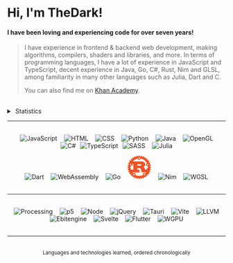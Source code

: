 # Hi, I'm TheDark!
#### I have been loving and experiencing code for over seven years!
> I have experience in frontend & backend web development, making algorithms, compilers, shaders and libraries, and more. In terms of programming languages, I have a lot of experience in JavaScript and TypeScript, decent experience in Java, Go, C#, Rust, Nim and GLSL, among familiarity in many other languages such as Julia, Dart and C.
>
> You can also find me on <a href="https://www.khanacademy.org/profile/OnlyTheDark/projects">Khan Academy</a>.

<br />

<details>
<summary>&nbsp;Statistics</summary>

<div align="center">
    <div>
        <a href="https://github.com/anuraghazra/github-readme-stats#github-stats-card">
            <img src="https://github-readme-stats.vercel.app/api?username=99thedark&theme=tokyonight&show_icons=true" />
        </a>
        <br><br>
        <a href="https://git.io/streak-stats">
            <img src="https://streak-stats.demolab.com?user=99thedark&theme=tokyonight" />
        </a>
        <br><br>
        <a href="https://github.com/anuraghazra/github-readme-stats#top-languages-card">
            <img src="https://github-readme-stats.vercel.app/api/top-langs/?username=99thedark&theme=tokyonight&layout=compact&langs_count=20&exclude_repo=Hello-World&hide=markdown" />
        </a>
        <br><br>
        <a href="https://github.com/Ashutosh00710/github-readme-activity-graph">
            <img src="https://github-readme-activity-graph.vercel.app/graph?username=99thedark&theme=tokyo-night" />
        </a>
    </div>
</div>

<br />

</details>

<hr />

<br />

<div align="center">
    <div align="center">
        <img alt="JavaScript" src="https://cdn.jsdelivr.net/gh/devicons/devicon/icons/javascript/javascript-original.svg" height="55px" hspace="6px" />
        <img alt="HTML" src="https://cdn.jsdelivr.net/gh/devicons/devicon/icons/html5/html5-original.svg" height="55px" hspace="6px" />
        <img alt="CSS" src="https://cdn.cdnlogo.com/logos/c/18/css.svg" height="55px" hspace="6px" />
        <img alt="Python" src="https://cdn.jsdelivr.net/gh/devicons/devicon/icons/python/python-original.svg" height="55px" hspace="6px" />
        <img alt="Java" src="https://cdn.jsdelivr.net/gh/devicons/devicon/icons/java/java-original.svg" height="55px" hspace="6px" />
        <img alt="OpenGL" src="https://cdn.jsdelivr.net/gh/devicons/devicon@latest/icons/opengl/opengl-plain.svg" height="55px" hspace="6px" />
        <img alt="C#" src="https://cdn.jsdelivr.net/gh/devicons/devicon/icons/csharp/csharp-original.svg" height="55px" hspace="6px" />
        <img alt="TypeScript" src="https://cdn.jsdelivr.net/gh/devicons/devicon/icons/typescript/typescript-original.svg" height="55px" />
        <img alt="SASS" src="https://cdn.jsdelivr.net/gh/devicons/devicon/icons/sass/sass-original.svg" height="55px" hspace="6px" />
        <img alt="Julia" src="https://cdn.jsdelivr.net/gh/devicons/devicon/icons/julia/julia-original.svg" height="55px" hspace="6px" />
    </div>
    <p height="100px"> </p>
    <div align="center">
        <img alt="Dart" src="https://cdn.jsdelivr.net/gh/devicons/devicon/icons/dart/dart-original.svg" height="55px" hspace="6px" />
        <img alt="WebAssembly" src="https://upload.wikimedia.org/wikipedia/commons/thumb/1/1f/WebAssembly_Logo.svg/2048px-WebAssembly_Logo.svg.png" height="55px" hspace="6px" />
        <img alt="Go" src="https://cdn.jsdelivr.net/gh/devicons/devicon/icons/go/go-original.svg" height="55px" hspace="6px" />
        <!-- <img alt="C" src="https://cdn.jsdelivr.net/gh/devicons/devicon/icons/c/c-original.svg" height="55px" hspace="6px" /> -->
        <img alt="Rust" src="https://raw.githubusercontent.com/99TheDark/99TheDark/ada7fe76b527d83164dd85c0e6d3915341f05b90/rust.svg" height="55px" hspace="6px" />
        <img alt="Nim" src="https://cdn.jsdelivr.net/gh/devicons/devicon/icons/nim/nim-original.svg" height="55px" hspace="6px" />
        <img alt="WGSL" src="https://www.w3.org/2023/02/webgpu-logos/webgpu-notext.svg" height="55px" hspace="6px" />
        <!-- <img alt="PostgreSQL" src="https://cdn.jsdelivr.net/gh/devicons/devicon/icons/postgresql/postgresql-original.svg" height="55px" hspace="6px" /> -->
        <!-- <img alt="SQL" src="https://static-00.iconduck.com/assets.00/sql-database-generic-icon-380x512-ez505zus.png" height="55px" hspace="6px" /> -->
    </div>
    <!-- <img alt="Bash" src="https://cdn.jsdelivr.net/gh/devicons/devicon/icons/bash/bash-original.svg" height="55px" hspace="6px" /> -->
</div>

<br />

<hr />

<br />

<div align="center">
    <div align="center">
        <img alt="Processing" src="https://cdn.jsdelivr.net/gh/devicons/devicon/icons/processing/processing-original.svg" height="55px" hspace="6px" />
        <img alt="p5" src="https://upload.wikimedia.org/wikipedia/commons/thumb/c/c6/P5.js_icon.svg/2048px-P5.js_icon.svg.png" height="55px" hspace="6px" />
        <img alt="Node" src="https://cdn-icons-png.flaticon.com/512/5968/5968322.png" height="55px" hspace="6px" />
        <img alt="jQuery" src="https://cdn.jsdelivr.net/gh/devicons/devicon/icons/jquery/jquery-original.svg" height="55px" hspace="6px" />
        <img alt="Tauri" src="https://cdn.worldvectorlogo.com/logos/tauri-1.svg" height="55px" hspace="6px" />
        <img alt="Vite" src="https://vitejs.dev/logo-with-shadow.png" height="55px" hspace="6px" />
        <img alt="LLVM" src="https://llvm.org/img/DragonMedium.png" height="55px" hspace="6px" />
        <img alt="Ebitengine" src="https://ebitengine.org/images/logo.png" height="55px" hspace="6px" />
        <img alt="Svelte" src="https://upload.wikimedia.org/wikipedia/commons/thumb/1/1b/Svelte_Logo.svg/1702px-Svelte_Logo.svg.png" height="55px" hspace="6px" />
        <img alt="Flutter" src="https://cdn.jsdelivr.net/gh/devicons/devicon/icons/flutter/flutter-original.svg" height="55px" hspace="6px" />
        <img alt="WGPU" src="https://wgpu.rs/logo.min.svg" height="55px" hspace="6px" />
    </div>
    <!-- <p height="100px"> </p>
    <div align="center">
        <img alt="Supabase" src="https://cdn.jsdelivr.net/gh/devicons/devicon/icons/supabase/supabase-original.svg" height="55px" hspace="6px" />
    </div> -->
</div>

<br />

<hr />

<br />

<div align="middle"><sup>Languages and technologies learned, ordered chronologically</sup></div>

<br />
